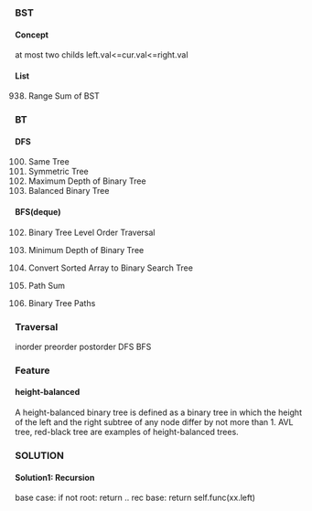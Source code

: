 ### BST
#### Concept
at most two childs
left.val<=cur.val<=right.val

#### List
938. Range Sum of BST

### BT
#### DFS
100. Same Tree
101. Symmetric Tree
104. Maximum Depth of Binary Tree
110. Balanced Binary Tree
#### BFS(deque)
102. Binary Tree Level Order Traversal
111. Minimum Depth of Binary Tree





108. Convert Sorted Array to Binary Search Tree

112. Path Sum
257. Binary Tree Paths



### Traversal
inorder
preorder
postorder
DFS 
BFS

### Feature
#### height-balanced
A height-balanced binary tree is defined as a binary tree in which the height of the left and the right subtree of any node differ by not more than 1. AVL tree, red-black tree are examples of height-balanced trees.


### SOLUTION
#### Solution1: Recursion
base case: if not root: return ..
rec base: return self.func(xx.left)